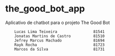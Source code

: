 # the_good_bot_app

Aplicativo de chatbot para o projeto The Good Bot


        Lucas Lima Teixeira                81541
        Jonatas Martins de Castro          81510
        Jefrey Marcus Machado              81694
        Rayk Rocha                         81723
        Marcos da Silva                    81731

